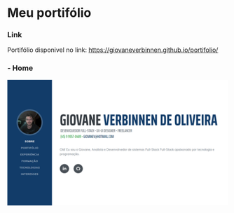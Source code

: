 # Meu portifólio

### Link
Portifólio disponivel no link: https://giovaneverbinnen.github.io/portifolio/

### - Home
![](./sobre.png)
